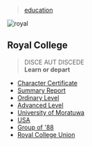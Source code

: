> [education](/profile/education)

![royal](/profile/education/photos/disce.png)

## Royal College

> DISCE AUT DISCEDE    
> **Learn or depart**

* [Character Certificate](character)
* [Summary Report](summary)
* [Ordinary Level](ordinary)
* [Advanced Level](advanced)
* [University of Moratuwa](moratuwa)
* [USA](usa)
* [Group of '88](group-of-88)
* [Royal College Union](rcu)
